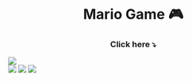 <h1 align="center">Mario Game 🎮</h1>
   
<h3 align="center">Click here ⤵️</h3>   
<a href="https://projects-gustavo.github.io/mario.jump/"><img src="https://cdn.discordapp.com/attachments/876799799255531523/999749650816970852/mariogame.png"></a>
<div inline:block>
    <img src="https://img.shields.io/badge/html5-%23E34F26.svg?style=for-the-badge&logo=html5&logoColor=white" />
    <img src="https://img.shields.io/badge/css3-%231572B6.svg?style=for-the-badge&logo=css3&logoColor=white" />
    <img src="https://img.shields.io/badge/javascript-%23323330.svg?style=for-the-badge&logo=javascript&logoColor=%23F7DF1E" />
</div>
